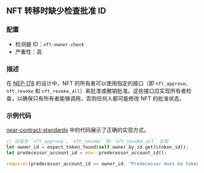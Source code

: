 ## NFT 转移时缺少检查批准 ID

### 配置

* 检测器 ID：`nft-owner-check`
* 严重性：高

### 描述

在 [NEP-178](https://github.com/near/NEPs/blob/master/neps/nep-0178.md) 的设计中，NFT 的所有者可以使用指定的接口（即 `nft_approve`、`nft_revoke` 和 `nft_revoke_all`）来批准或撤销批准。这些接口应实现所有者检查，以确保只有所有者能够调用，否则任何人都可能修改 NFT 的批准状态。

### 示例代码

[near-contract-standards](https://github.com/near/near-sdk-rs/blob/a903f8c44a7be363d960838d92afdb22d1ce8b87/near-contract-standards/src/non_fungible_token/approval/approval_impl.rs) 中的代码展示了正确的实现方式。

```rust
// 应该为 `nft_approve`、`nft_revoke` 和 `nft_revoke_all` 实现
let owner_id = expect_token_found(self.owner_by_id.get(&token_id));
let predecessor_account_id = env::predecessor_account_id();

require!(predecessor_account_id == owner_id, "Predecessor must be token owner.");
```
